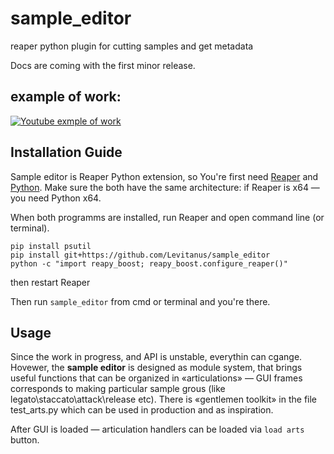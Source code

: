 # sample_editor
reaper python plugin for cutting samples and get metadata


Docs are coming with the first minor release.

## example of work:

[![Youtube exmple of work](http://img.youtube.com/vi/b96FaK4dTUc/0.jpg)](http://www.youtube.com/watch?v=b96FaK4dTUc "Video Title")

## Installation Guide

Sample editor is Reaper Python extension, so You're first need [Reaper](reaper.fm/) and [Python](python.org). Make sure the both have the same architecture: if Reaper is x64 — you need Python x64.

When both programms are installed, run Reaper and open command line (or terminal).

```
pip install psutil 
pip install git+https://github.com/Levitanus/sample_editor
python -c "import reapy_boost; reapy_boost.configure_reaper()"
```

then restart Reaper

Then run `sample_editor` from cmd or terminal and you're there.

## Usage

Since the work in progress, and API is unstable, everythin can cgange. Hovewer, the **sample editor** is designed as module system, that brings useful functions that can be organized in «articulations» — GUI frames corresponds to making particular sample grous (like legato\staccato\attack\release etc). There is «gentlemen toolkit» in the file test_arts.py which can be used in production and as inspiration.

After GUI is loaded — articulation handlers can be loaded via `load arts` button.
